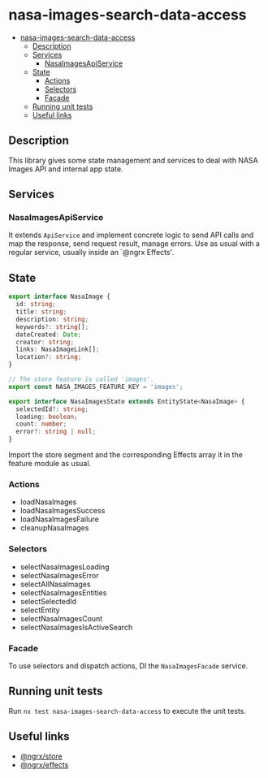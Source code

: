 # nasa-images-search-data-access

- [nasa-images-search-data-access](#nasa-images-search-data-access)
  - [Description](#description)
  - [Services](#services)
    - [NasaImagesApiService](#nasaimagesapiservice)
  - [State](#state)
    - [Actions](#actions)
    - [Selectors](#selectors)
    - [Facade](#facade)
  - [Running unit tests](#running-unit-tests)
  - [Useful links](#useful-links)

## Description

This library gives some state management and services to deal with NASA Images API and internal app state.

## Services

### NasaImagesApiService

It extends `ApiService` and implement concrete logic to send API calls and map the response, send request result, manage errors.
Use as usual with a regular service, usually inside an `@ngrx Effects'.

## State

```typescript
export interface NasaImage {
  id: string;
  title: string;
  description: string;
  keywords?: string[];
  dateCreated: Date;
  creator: string;
  links: NasaImageLink[];
  location?: string;
}

// The store feature is called 'images'.
export const NASA_IMAGES_FEATURE_KEY = 'images';

export interface NasaImagesState extends EntityState<NasaImage> {
  selectedId?: string;
  loading: boolean;
  count: number;
  error?: string | null;
}
```

Import the store segment and the corresponding Effects array it in the feature module as usual.

### Actions

- loadNasaImages
- loadNasaImagesSuccess
- loadNasaImagesFailure
- cleanupNasaImages

### Selectors

- selectNasaImagesLoading
- selectNasaImagesError
- selectAllNasaImages
- selectNasaImagesEntities
- selectSelectedId
- selectEntity
- selectNasaImagesCount
- selectNasaImagesIsActiveSearch

### Facade

To use selectors and dispatch actions, DI the `NasaImagesFacade` service.

## Running unit tests

Run `nx test nasa-images-search-data-access` to execute the unit tests.

## Useful links

- [@ngrx/store](https://ngrx.io/guide/store)
- [@ngrx/effects](https://ngrx.io/guide/effects)
